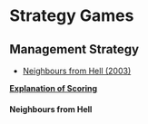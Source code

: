 # Strategy Games

## Management Strategy
* [Neighbours from Hell (2003)](#neighbours-from-hell)

[**Explanation of Scoring**](https://aureliussr.github.io/aurelius-reviews/rubric)

#### Neighbours from Hell
